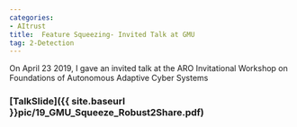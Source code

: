```yaml
---
categories:
- AItrust
title:  Feature Squeezing- Invited Talk at GMU 
tag: 2-Detection
---
```


On April 23 2019, I gave an invited talk at the ARO Invitational Workshop on Foundations of Autonomous Adaptive Cyber Systems 


### [TalkSlide]({{ site.baseurl }}pic/19_GMU_Squeeze_Robust2Share.pdf)


